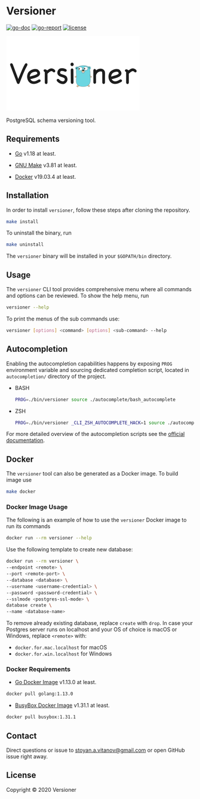 # Versioner

[![go-doc](https://godoc.org/github.com/vitanovs/versioner?status.svg)](https://pkg.go.dev/github.com/vitanovs/versioner?tab=overview)
[![go-report](https://goreportcard.com/badge/github.com/vitanovs/versioner)](https://goreportcard.com/report/github.com/vitanovs/versioner)
[![license](https://img.shields.io/badge/license-BSD%202--Clause-orange.svg)](https://github.com/vitanovs/versioner/blob/master/LICENSE)

![versioner-logo](https://github.com/vitanovs/versioner/blob/master/doc/images/logo.png)

PostgreSQL schema versioning tool.

## Requirements

* [Go](https://golang.org/) v1.18 at least.

* [GNU Make](https://www.gnu.org/software/make/) v3.81 at least.

* [Docker](https://www.docker.com) v19.03.4 at least.

## Installation

In order to install `versioner`, follow these steps after
cloning the repository.

```sh
make install
```

To uninstall the binary, run

```sh
make uninstall
```

The `versioner` binary will be installed in your `$GOPATH/bin` directory.

## Usage

The `versioner` CLI tool provides comprehensive menu where all commands and options can be reviewed. To show the help menu, run

```sh
versioner --help
```

To print the menus of the sub commands use:

```sh
versioner [options] <command> [options] <sub-command> --help
```

## Autocompletion

Enabling the autocompletion capabilities happens by exposing `PROG` environment variable and
sourcing dedicated completion script, located in `autocompletion/` directory of the project.

* BASH

    ```sh
    PROG=./bin/versioner source ./autocomplete/bash_autocomplete
    ```

* ZSH

    ```sh
    PROG=./bin/versioner _CLI_ZSH_AUTOCOMPLETE_HACK=1 source ./autocomplete/zsh_autocomplete
    ```

For more detailed overview of the autocompletion scripts see the [official documentation](https://github.com/urfave/cli/blob/master/docs/v2/manual.md#bash-completion).


## Docker

The `versioner` tool can also be generated as a Docker image. To build image use

```sh
make docker
```

### Docker Image Usage

The following is an example of how to use the `versioner` Docker image to run its commands

```sh
docker run --rm versioner --help
```

Use the following template to create new database:

```sh
docker run --rm versioner \
--endpoint <remote> \
--port <remote-port> \
--database <database> \
--username <username-credential> \
--password <password-credential> \
--sslmode <postgres-ssl-mode> \
database create \
--name <database-name>
```

To remove already existing database, replace `create` with `drop`.
In case your Postgres server runs on localhost and your OS of choice is macOS or Windows, replace `<remote>` with:

* `docker.for.mac.localhost` for macOS
* `docker.for.win.localhost` for Windows

### Docker Requirements

* [Go Docker Image](https://hub.docker.com/_/golang) v1.13.0 at least.

```sh
docker pull golang:1.13.0
```

* [BusyBox Docker Image](https://hub.docker.com/_/busybox) v1.31.1 at least.

```sh
docker pull busybox:1.31.1
```

## Contact

Direct questions or issue to stoyan.a.vitanov@gmail.com or open GitHub issue right away.

## License

Copyright © 2020 Versioner
